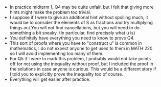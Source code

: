 - In practice midterm 1, Q4 may be quite unfair, but I felt that giving more hints might make the problem too trivial.
- I suppose if I were to give an additional hint without spoiling much, it would be to consider the elements of S as fractions and try multiplying things out.You will not find cancellations, but you will need to do something a bit sneaky. (In particular, find precisely what u is)
- You definitely have everything you need to know to prove Q4.
- This sort of proofs where you have to "construct u" is common in mathematics, I do not expect anyone to get used to them in MATH 220 so I will avoid implementing too many of them.
- For Q5 if I were to mark this problem, I probably would not take points off for not using the inequality without proof, but I included the proof in the solutions in case anyone is curious. This would be a different story if I told you to explicitly prove the inequality too of course.
- Everything will get easier after practice.
